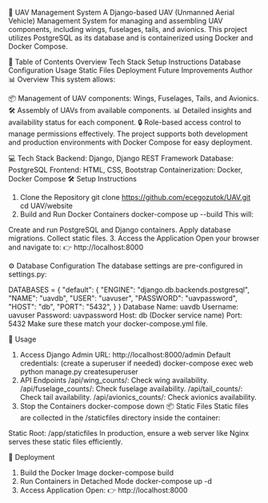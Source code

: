 🚀 UAV Management System
A Django-based UAV (Unmanned Aerial Vehicle) Management System for managing and assembling UAV components, including wings, fuselages, tails, and avionics. This project utilizes PostgreSQL as its database and is containerized using Docker and Docker Compose.

📑 Table of Contents
Overview
Tech Stack
Setup Instructions
Database Configuration
Usage
Static Files
Deployment
Future Improvements
Author
📊 Overview
This system allows:

📦 Management of UAV components: Wings, Fuselages, Tails, and Avionics.
🛠️ Assembly of UAVs from available components.
📊 Detailed insights and availability status for each component.
🔒 Role-based access control to manage permissions effectively.
The project supports both development and production environments with Docker Compose for easy deployment.

💻 Tech Stack
Backend: Django, Django REST Framework
Database: PostgreSQL
Frontend: HTML, CSS, Bootstrap
Containerization: Docker, Docker Compose
🛠️ Setup Instructions
1. Clone the Repository
git clone https://github.com/ecegozutok/UAV.git
cd UAV/website
2. Build and Run Docker Containers
docker-compose up --build
This will:

Create and run PostgreSQL and Django containers.
Apply database migrations.
Collect static files.
3. Access the Application
Open your browser and navigate to:
👉 http://localhost:8000

⚙️ Database Configuration
The database settings are pre-configured in settings.py:

DATABASES = {
    "default": {
        "ENGINE": "django.db.backends.postgresql",
        "NAME": "uavdb",
        "USER": "uavuser",
        "PASSWORD": "uavpassword",
        "HOST": "db",
        "PORT": "5432",
    }
}
Database Name: uavdb
Username: uavuser
Password: uavpassword
Host: db (Docker service name)
Port: 5432
Make sure these match your docker-compose.yml file.

🚀 Usage
1. Access Django Admin
URL: http://localhost:8000/admin
Default credentials: (create a superuser if needed)
docker-compose exec web python manage.py createsuperuser
2. API Endpoints
/api/wing_counts/: Check wing availability.
/api/fuselage_counts/: Check fuselage availability.
/api/tail_counts/: Check tail availability.
/api/avionics_counts/: Check avionics availability.
3. Stop the Containers
docker-compose down
📦 Static Files
Static files are collected in the /staticfiles directory inside the container:

Static Root: /app/staticfiles
In production, ensure a web server like Nginx serves these static files efficiently.

🚀 Deployment
1. Build the Docker Image
docker-compose build
2. Run Containers in Detached Mode
docker-compose up -d
3. Access Application
Open:
👉 http://localhost:8000


